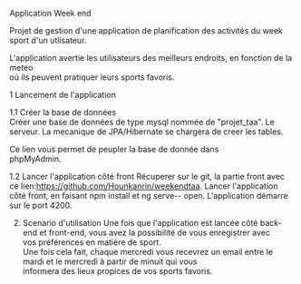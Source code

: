 Application Week end 

Projet de gestion d'une application de planification des activités du week sport d'un utlisateur.

L'application avertie les utilisateurs des meilleurs endroits, en fonction de la meteo  
où ils peuvent pratiquer leurs sports favoris.


1 Lancement de l'application

1.1 Créer la base de données        
Créer une base de données de type mysql nommée de "projet_taa".
Le serveur. La mecanique de JPA/Hibernate se chargera de creer les tables.      

Ce lien vous permet de peupler la base de donnée dans   
phpMyAdmin.  

1.2 Lancer l'application côté front 
Récuperer sur le git, la partie front avec ce lien:https://github.com/Hounkanrin/weekendtaa. 
Lancer l'application côté front, en faisant npm install et ng serve-- open. L'application démarre sur le port 4200. 
    

2. Scenario d'utilisation
Une fois que l'application est lancée côté back-end et front-end, vous avez la possibilité de vous enregistrer avec         
vos préférences en matière de sport.        
Une fois cela fait, chaque mercredi vous recevrez un email entre le mardi et le mercredi à partir de minuit qui vous        
informera des lieux propices de vos sports favoris.     

